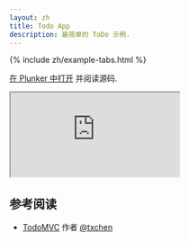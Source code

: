 ```yaml
---
layout: zh
title: Todo App
description: 最简单的 ToDo 示例.
---
```


{% include zh/example-tabs.html %}

[在 Plunker 中打开](https://riot.js.org/examples/plunker/?app=todo-app) 并阅读源码.

<iframe src="https://riot.js.org/examples/todo-app/"></iframe>

## 参考阅读

- [TodoMVC](http://todomvc.com/examples/riotjs/) 作者 [@txchen](https://github.com/txchen)
